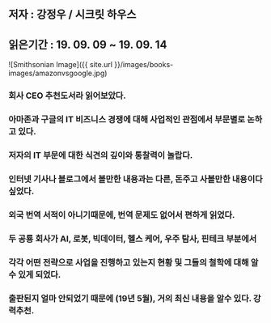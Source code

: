 ## 저자 : 강정우 / 시크릿 하우스

## 읽은기간 : 19. 09. 09 ~ 19. 09. 14

![Smithsonian Image]({{ site.url }}/images/books-images/amazonvsgoogle.jpg)

### 회사 CEO 추천도서라 읽어보았다.

### 아마존과 구글의 IT 비즈니스 경쟁에 대해 사업적인 관점에서 부문별로 논하고 있다.

### 저자의 IT 부문에 대한 식견의 깊이와 통찰력이 놀랍다.

### 인터넷 기사나 블로그에서 볼만한 내용과는 다른, 돈주고 사볼만한 내용이다 싶었다.

### 외국 번역 서적이 아니기때문에, 번역 문제도 없어서 편하게 읽었다.

### 두 공룡 회사가 AI, 로봇, 빅데이터, 헬스 케어, 우주 탐사, 핀테크 부분에서

### 각각 어떤 전략으로 사업을 진행하고 있는지 현황 및 그들의 철학에 대해 알수 있게 되었다.

### 출판된지 얼마 안되었기 때문에 (19년 5월), 거의 최신 내용을 알수 있다. 강력추천.
